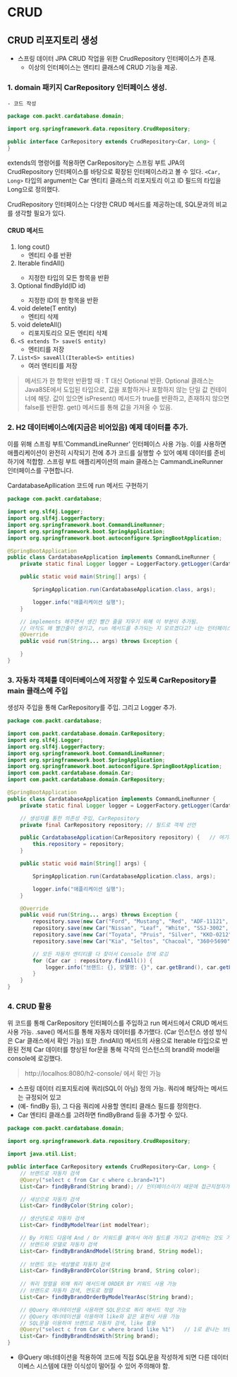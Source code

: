 # CRUD

## CRUD 리포지토리 생성
- 스프링 데이터 JPA CRUD 작업을 위한 CrudRepository 인터페이스가 존재.
  - 이상의 인터페이스는 엔티티 클래스에 CRUD 기능을 제공.

### 1. domain 패키지 CarRepository 인터페이스 생성.
    - 코드 작성
```java
package com.packt.cardatabase.domain;

import org.springframework.data.repository.CrudRepository;

public interface CarRepository extends CrudRepository<Car, Long> {
}
```

extends의 명령어를 적용하면 CarRepository는 스프링 부트 JPA의 CrudRepository 인터페이스를 바탕으로 확장된 인터페이스라고 볼 수 있다.
`<Car, Long>` 타입의 argument는 Car 엔티티 클래스의 리포지토리 이고 ID 필드의 타입을 Long으로 정의했다.

CrudRepository 인터페이스는 다양한 CRUD 메서드를 제공하는데,
SQL문과의 비교를 생각할 필요가 있다.

#### CRUD 메서드
   1. long cout()
      - 엔티티 수를 반환
   2. Iterable<T> findAll()
      - 지정한 타입의 모든 항목을 반환
   3. Optional<T> findById(ID id)
      - 지정한 ID의 한 항목을 반환
   4. void delete(T entity)
      - 엔티티 삭제
   5. void deleteAll()
      - 리포지토리으 모든 엔티티 삭제
   6. `<S extends T> save(S entity)` 
      - 엔티티를 저장
   7. `List<S> saveAll(Iterable<S> entities)`
      - 여러 엔티티를 저장

> 메서드가 한 항목만 반환할 때 : T 대신 Optional<T> 반환.
> Optional 클래스는 Java8SE에서 도입된 타입으로,
> 값을 포함하거나 포함하지 않는 단일 값 컨테이너에 해당.
> 값이 있으면 isPresent() 메서드가 true를 반환하고,
> 존재하지 않으면 false를 반환함.
> get() 메서드를 통해 값을 가져올 수 있음.

### 2. H2 데이터베이스에(지금은 비어있음) 예제 데이터를 추가. 
이를 위해 스프링 부트'CommandLineRunner' 인터페이스 사용 가능. 
이를 사용하면 애플리케이션이 완전히 시작되기 전에 추가 코드를 실행할 수 있어 예제 데이터를 준비하기에 적합함. 
스프링 부트 애플리케이션의 main 클래스는 CammandLineRunner 인터페이스를 구현합니다.

CardatabaseApllication 코드에 run 메서드 구현하기

```java
package com.packt.cardatabase;

import org.slf4j.Logger;
import org.slf4j.LoggerFactory;
import org.springframework.boot.CommandLineRunner;
import org.springframework.boot.SpringApplication;
import org.springframework.boot.autoconfigure.SpringBootApplication;

@SpringBootApplication
public class CardatabaseApplication implements CommandLineRunner {
	private static final Logger logger = LoggerFactory.getLogger(CardatabaseApplication.class);

	public static void main(String[] args) {

		SpringApplication.run(CardatabaseApplication.class, args);

		logger.info("애플리케이션 실행");
	}

    // implements 해주면서 생긴 빨간 줄을 지우기 위해 이 부분이 추가됨.
    // 아직도 왜 빨간줄이 생기고, run 메서드를 추가되는 지 모르겠다고? 너는 인터페이스 부분 보고 와라;;
	@Override
	public void run(String... args) throws Exception {

	}
}
```

### 3. 자동차 객체를 데이터베이스에 저장할 수 있도록 CarRepository를 main 클래스에 주입

생성자 주입을 통해 CarRepository를 주입. 그리고 Logger 추가.

```java
package com.packt.cardatabase;

import com.packt.cardatabase.domain.CarRepository;
import org.slf4j.Logger;
import org.slf4j.LoggerFactory;
import org.springframework.boot.CommandLineRunner;
import org.springframework.boot.SpringApplication;
import org.springframework.boot.autoconfigure.SpringBootApplication;
import com.packt.cardatabase.domain.Car;
import com.packt.cardatabase.domain.CarRepository;

@SpringBootApplication
public class CardatabaseApplication implements CommandLineRunner {
	private static final Logger logger = LoggerFactory.getLogger(CardatabaseApplication.class);

	// 생성자를 통한 의존성 주입, CarRepository
	private final CarRepository repository;	// 필드로 객체 선언

	public CardatabaseApplication(CarRepository repository) {	// 여기서 생성자를 통해 의존성 주입
		this.repository = repository;
	}

	public static void main(String[] args) {

		SpringApplication.run(CardatabaseApplication.class, args);

		logger.info("애플리케이션 실행");
	}

	@Override
	public void run(String... args) throws Exception {
		repository.save(new Car("Ford", "Mustang", "Red", "ADF-11121", 2023, 59000));
		repository.save(new Car("Nissan", "Leaf", "White", "SSJ-3002", 2020, 29000));
		repository.save(new Car("Toyata", "Pruis", "Silver", "KKO-0212", 2022, 39000));
		repository.save(new Car("Kia", "Seltos", "Chacoal", "360수5690", 2020, 28000));

		// 모든 자동차 엔티티를 다 찾아서 Console 창에 로깅
		for (Car car : repository.findAll()) {
			logger.info("브랜드: {}, 모델명: {}", car.getBrand(), car.getModel());
		}
	}
}
```

### 4. CRUD 활용

위 코드를 통해 CarRepository 인터페이스를 주입하고 run 메서드에서 CRUD 메서드 사용 가능.
.save() 메서드를 통해 자동차 데이터를 추가했다. (Car 인스턴스 생성 방식은 Car 클래스에서 확인 가능)
또한 .findAll() 메서드의 사용으로 Iterable 타입으로 반환된 전체 Car 데이터를
향상된 for문을 통해 각각의 인스턴스의 brand와 model을 console에 로깅했다.

> http://localhos:8080/h2-console/ 
> 에서 확인 가능

   - 스프링 데이터 리포지토리에 쿼리(SQL이 아님) 정의 가능. 쿼리에 해당하는 메서드는 규정되어 있고
   - (예- findBy 등), 그 다음 쿼리에 사용할 엔티티 클래스 필드를 정의한다.
   - Car 엔티티 클래스를 고려하면 findByBrand 등을 추가할 수 있다.

```java
package com.packt.cardatabase.domain;

import org.springframework.data.repository.CrudRepository;

import java.util.List;

public interface CarRepository extends CrudRepository<Car, Long> {
    // 브랜드로 자동차 검색
    @Query("select c from Car c where c.brand=?1")
    List<Car> findByBrand(String brand); // 인터페이스이기 때문에 접근지정자가 없다(public) + 구현부가 없다(나중에 할 거다)

    // 새상으로 자동차 검색
    List<Car> findByColor(String color);

    // 생산년도로 자동차 검색
    List<Car> findByModelYear(int modelYear);

    // By 키워드 다음에 And / Or 키워드를 붙여서 여러 필드를 가지고 검색하는 것도 가능
    // 브랜드와 모델로 자동차 검색
    List<Car> findByBrandAndModel(String brand, String model);
   
    // 브랜드 또는 색상별로 자동차 검색
    List<Car> findByBrandOrColor(String brand, String color);
    
    // 쿼리 정렬을 위해 쿼리 메서드에 ORDER BY 키워드 사용 가능
    // 브랜드로 자동차 검색, 연도로 정렬
    List<Car> findByBrandOrderByModelYearAsc(String brand);

    // @Query 애너테이션을 시용하면 SQL문으로 쿼리 메서드 작성 가능
    // @Query 애너테이션을 이용하여 like와 같은 표현식 사용 가능
    // SQL문을 이용하여 브랜드로 자동차 검색, like 활용
    @Query("select c from Car c where brand like %1")   // 1로 끝나는 브랜드 찾기
    List<Car> findByBrandEndsWith(String brand);
}
```

* @Query 애너테이션을 적용하여 코드에 직접 SQL문을 작성하게 되면
   다른 데이터이베스 시스템에 대한 이식성이 떨어질 수 있어 주의해야 함.











